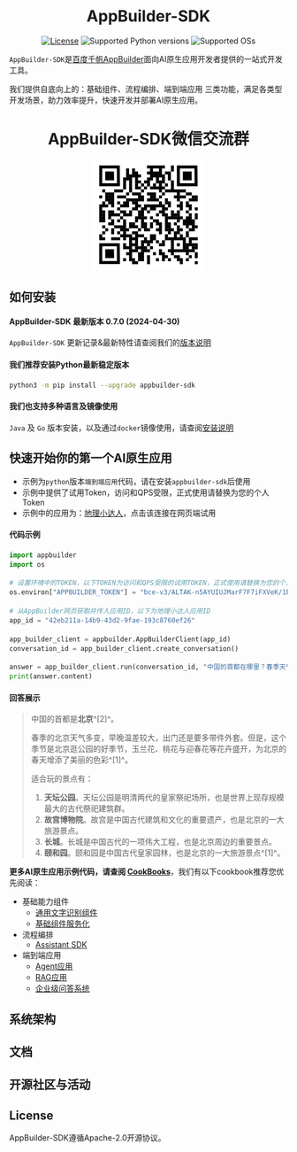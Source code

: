 <div align="center">

<h1>AppBuilder-SDK</h1>

[![License](https://img.shields.io/badge/license-Apache%202-blue.svg)](LICENSE)
![Supported Python versions](https://img.shields.io/badge/python-3.9+-orange.svg)
![Supported OSs](https://img.shields.io/badge/os-linux%2C%20win%2C%20mac-yellow.svg)

</div>

`AppBuilder-SDK`是[百度千帆AppBuilder](https://appbuilder.cloud.baidu.com/)面向AI原生应用开发者提供的一站式开发工具。

我们提供自底向上的：基础组件、流程编排、端到端应用 三类功能，满足各类型开发场景，助力效率提升，快速开发并部署AI原生应用。

<div align="center">
<h1>AppBuilder-SDK微信交流群</h1>
<img src='docs/image/wechat_group.png' alt='wechat' width='200' >

</div>

##  如何安装

#### AppBuilder-SDK 最新版本 0.7.0 (2024-04-30)

`AppBuilder-SDK` 更新记录&最新特性请查阅我们的[版本说明](./docs/release_note.md)

#### 我们推荐安装Python最新稳定版本

```bash
python3 -m pip install --upgrade appbuilder-sdk
```
#### 我们也支持多种语言及镜像使用

`Java` 及 `Go` 版本安装，以及通过`docker`镜像使用，请查阅[安装说明](./docs/install.md)


## 快速开始你的第一个AI原生应用

- 示例为`python`版本`端到端应用`代码，请在安装`appbuilder-sdk`后使用
- 示例中提供了试用Token，访问和QPS受限，正式使用请替换为您的个人Token
- 示例中的应用为：[地理小达人](https://appbuilder.baidu.com/s/x1tSF)，点击该连接在网页端试用

#### 代码示例

```python
import appbuilder
import os

# 设置环境中的TOKEN，以下TOKEN为访问和QPS受限的试用TOKEN，正式使用请替换为您的个人TOKEN
os.environ["APPBUILDER_TOKEN"] = "bce-v3/ALTAK-n5AYUIUJMarF7F7iFXVeK/1bf65eed7c8c7efef9b11388524fa1087f90ea58"

# 从AppBuilder网页获取并传入应用ID，以下为地理小达人应用ID
app_id = "42eb211a-14b9-43d2-9fae-193c8760ef26"

app_builder_client = appbuilder.AppBuilderClient(app_id)
conversation_id = app_builder_client.create_conversation()

answer = app_builder_client.run(conversation_id, "中国的首都在哪里？春季天气怎么样？有什么适合玩的景点？")
print(answer.content)
```

#### 回答展示

> 中国的首都是**北京**^[2]^。
> 
> 春季的北京天气多变，早晚温差较大，出门还是要多带件外套。但是，这个季节是北京逛公园的好季节，玉兰花、桃花与迎春花等花卉盛开，为北京的春天增添了美丽的色彩^[1]^。
> 
> 适合玩的景点有：
> 1. **天坛公园**。天坛公园是明清两代的皇家祭祀场所，也是世界上现存规模最大的古代祭祀建筑群。
> 2. **故宫博物院**。故宫是中国古代建筑和文化的重要遗产，也是北京的一大旅游景点。
> 3. **长城**。长城是中国古代的一项伟大工程，也是北京周边的重要景点。
> 4. **颐和园**。颐和园是中国古代皇家园林，也是北京的一大旅游景点^[1]^。


**更多AI原生应用示例代码，请查阅 [CookBooks](./cookbooks/README.md)**，我们有以下cookbook推荐您优先阅读：
- 基础能力组件
    - [通用文字识别组件](./cookbooks/general_ocr.ipynb)
    - [基础组件服务化](./cookbooks/agent_runtime.ipynb)
- 流程编排
    - [Assistant SDK](./cookbooks/assistant_function_call.ipynb)
- 端到端应用
    - [Agent应用](./cookbooks/agent_builder.ipynb)
    - [RAG应用](./cookbooks/rag.ipynb)
    - [企业级问答系统](./cookbooks/qa_system_1_dataset.ipynb)


## 系统架构


## 文档


## 开源社区与活动



## License

AppBuilder-SDK遵循Apache-2.0开源协议。

